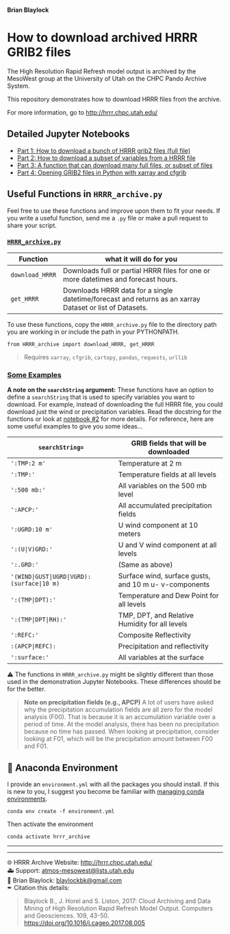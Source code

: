 **Brian Blaylock**  

# How to download archived HRRR GRIB2 files
The High Resolution Rapid Refresh model output is archived by the MesoWest group at the University of Utah on the
CHPC Pando Archive System.

This repository demonstrates how to download HRRR files from the archive.

For more information, go to http://hrrr.chpc.utah.edu/

## Detailed Jupyter Notebooks
- [Part 1: How to download a bunch of HRRR grib2 files (full file)](./notebooks/demo_download_hrrr_archive_part1.ipynb)
- [Part 2: How to download a subset of variables from a HRRR file](./notebooks/demo_download_hrrr_archive_part2.ipynb)
- [Part 3: A function that can download many full files, or subset of files](./notebooks/demo_download_hrrr_archive_part3.ipynb)
- [Part 4: Opening GRIB2 files in Python with xarray and cfgrib](./notebooks/demo_download_hrrr_archive_part4.ipynb)

## Useful Functions in `HRRR_archive.py`
Feel free to use these functions and improve upon them to fit your needs. If you write a useful function, send me a `.py` file or make a pull request to share your script.

### [`HRRR_archive.py`](./HRRR_archive.py)

|Function| what it will do for you
|--|--
|`download_HRRR`| Downloads full or partial HRRR files for one or more datetimes and forecast hours.
|`get_HRRR` | Downloads HRRR data for a single datetime/forecast and returns as an xarray Dataset or list of Datasets.

To use these functions, copy the `HRRR_archive.py` file to the directory path you are working in or include the path in your PYTHONPATH.

    from HRRR_archive import download_HRRR, get_HRRR
    
> Requires `xarray`, `cfgrib`, `cartopy`, `pandas`, `requests`, `urllib`

### [Some Examples](./notebooks/examples.ipynb)

**A note on the `searchString` argument:** These functions have an option to define a `searchString` that is used to specify variables you want to download. For example, instead of downloading the full HRRR file, you could download just the wind or precipitation variables. Read the docstring for the functions or look at [notebook #2](./notebooks/demo_download_hrrr_archive_part2.ipynb) for more details. For reference, here are some useful examples to give you some ideas...


|`searchString=`| GRIB fields that will be downloaded
|--|--
|`':TMP:2 m'`      | Temperature at 2 m
|`':TMP:'`         | Temperature fields at all levels
|`':500 mb:'`      | All variables on the 500 mb level
|`':APCP:'`        | All accumulated precipitation fields
|`':UGRD:10 m'`   | U wind component at 10 meters
|`':(U\|V)GRD:'`    | U and V wind component at all levels
|`':.GRD:'`        | (Same as above)
|`'(WIND\|GUST\|UGRD\|VGRD):(surface\|10 m)`| Surface wind, surface gusts, and 10 m u- v-components
|`':(TMP\|DPT):'`   | Temperature and Dew Point for all levels
|`':(TMP\|DPT\|RH):'`| TMP, DPT, and Relative Humidity for all levels
|`':REFC:'`        | Composite Reflectivity
|`:(APCP\|REFC):`| Precipitation and reflectivity
|`':surface:'`     | All variables at the surface

⚠ The functions in `HRRR_archive.py` might be slightly different than those used in the demonstration Jupyter Notebooks. These differences should be for the better.

> **Note on precipitation fields (e.g., APCP)**
>A lot of users have asked why the precipitation accumulation fields are all zero for the model analysis (F00). That is because it is an accumulation variable over a period of time. At the model analysis, there has been no precipitation because no time has passed.
> When looking at precipitation, consider looking at F01, which will be the precipitation amount between F00 and F01.

## 🐍  Anaconda Environment
I provide an `environment.yml` with all the packages you should install. If this is new to you, I suggest you become be familiar with [managing conda environments](https://docs.conda.io/projects/conda/en/latest/user-guide/tasks/manage-environments.html).

    conda env create -f environment.yml

Then activate the environment

    conda activate hrrr_archive

---
---

🌐 HRRR Archive Website: http://hrrr.chpc.utah.edu/  
🚑 Support: atmos-mesowest@lists.utah.edu  
📧 Brian Blaylock: blaylockbk@gmail.com  
✒ Citation this details:
> Blaylock B., J. Horel and S. Liston, 2017: Cloud Archiving and Data Mining of High Resolution Rapid Refresh Model Output. Computers and Geosciences. 109, 43-50. https://doi.org/10.1016/j.cageo.2017.08.005
